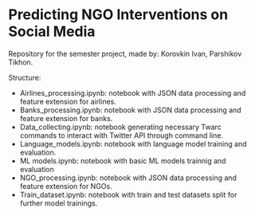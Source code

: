 # Predicting NGO Interventions on Social Media

Repository for the semester project, made by: Korovkin Ivan, Parshikov Tikhon.

Structure:
- Airlines_processing.ipynb: notebook with JSON data processing and feature extension for airlines.
- Banks_processing.ipynb: notebook with JSON data processing and feature extension for banks.
- Data_collecting.ipynb: notebook generating necessary Twarc commands to interact with Twitter API through command line.
- Language_models.ipynb: notebook with language model training and evaluation.
- ML models.ipynb: notebook with basic ML models trainnig and evaluation
- NGO_processing.ipynb: notebook with JSON data processing and feature extension for NGOs.
- Train_dataset.ipynb: notebook with train and test datasets split for further model trainings.

